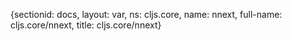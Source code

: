 {sectionid: docs, layout: var, ns: cljs.core, name: nnext, full-name: cljs.core/nnext,
  title: cljs.core/nnext}
